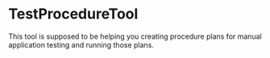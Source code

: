 # TestProcedureTool

This tool is supposed to be helping you creating procedure plans for manual application testing and running those plans.
